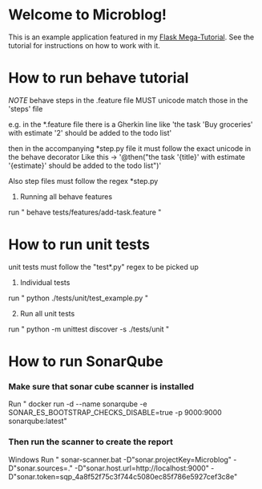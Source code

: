 # Welcome to Microblog!

This is an example application featured in my [Flask Mega-Tutorial](https://blog.miguelgrinberg.com/post/the-flask-mega-tutorial-part-i-hello-world). See the tutorial for instructions on how to work with it.

# How to run behave tutorial

*NOTE* behave steps in the .feature file MUST unicode match those in the 'steps' file

e.g. in the *.feature file there is a Gherkin line like
'the task 'Buy groceries' with estimate '2' should be added to the todo list'

then in the accompanying *step.py file it must follow the exact unicode in the behave decorator
Like this -> '@then("the task '{title}' with estimate '{estimate}' should be added to the todo list")'


Also step files must follow the regex *step.py

1. Running all behave features

run " behave tests/features/add-task.feature "

# How to run unit tests

unit tests must follow the "test*.py" regex to be picked up

1. Individual tests

run " python ./tests/unit/test_example.py "

2. Run all unit tests

run "  python -m unittest discover -s ./tests/unit "

# How to run SonarQube

### Make sure that sonar cube scanner is installed

Run " docker run -d --name sonarqube -e SONAR_ES_BOOTSTRAP_CHECKS_DISABLE=true -p 9000:9000 sonarqube:latest"

### Then run the scanner to create the report

Windows
Run " sonar-scanner.bat -D"sonar.projectKey=Microblog" -D"sonar.sources=." -D"sonar.host.url=http://localhost:9000" -D"sonar.token=sqp_4a8f52f75c3f744c5080ec85f786e5927cef3c8e" 
